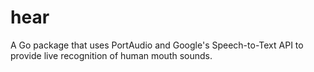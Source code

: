 # hear

A Go package that uses PortAudio and Google's Speech-to-Text API to provide live
recognition of human mouth sounds.
